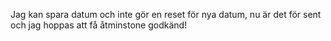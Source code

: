 Jag kan spara datum och inte gör en reset för nya datum, nu är det för sent och jag hoppas att få åtminstone godkänd!
